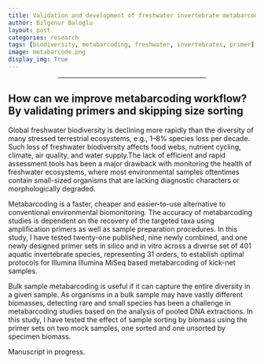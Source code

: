 ```yaml
---
title: Validation and development of freshwater invertebrate metabarcoding primers 
author: Bilgenur Baloglu
layout: post
categories: research
tags: [biodiversity, metabarcoding, freshwater, invertebrates, primer]
image: metabarcode.png
display_img: True
---
```


<hr style="margin-left: auto; margin-right: auto; width: 60%; color: #f2f2f2">

## How can we improve metabarcoding workflow? By validating primers and skipping size sorting

Global freshwater biodiversity is declining more rapidly than the diversity of many stressed terrestrial ecosystems, e.g., 1–8% species loss per decade.
Such loss of freshwater biodiversity affects food webs, nutrient cycling, climate, air quality, and water supply.The lack of efficient and rapid assessment tools 
has been a major drawback with monitoring the health of freshwater ecosystems, where most environmental samples oftentimes contain small-sized organisms that are 
lacking diagnostic characters or morphologically degraded. 

Metabarcoding is a faster, cheaper and easier-to-use alternative to conventional environmental biomonitoring. The accuracy of metabarcoding studies is dependent on the recovery 
of the targeted taxa using amplification primers as well as sample preparation procedures. In this study, I have tested twenty-one published, nine newly combined, and one 
newly designed primer sets in silico and in vitro across a diverse set of 401 aquatic invertebrate species, representing 31 orders, to establish optimal protocols for Illumina Illumina 
MiSeq based metabarcoding of kick-net samples.

Bulk sample metabarcoding is useful if it can capture the entire diversity in a given sample. As organisms in a bulk sample may have vastly different biomasses, detecting 
rare and small species has been a challenge in metabarcoding studies based on the analysis of pooled DNA extractions. In this study, I have tested the effect of sample sorting by biomass using 
the primer sets on two mock samples, one sorted and one unsorted by specimen biomass. 

Manuscript in progress. 

